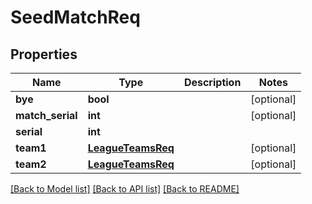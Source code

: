 # SeedMatchReq

## Properties
Name | Type | Description | Notes
------------ | ------------- | ------------- | -------------
**bye** | **bool** |  | [optional] 
**match_serial** | **int** |  | [optional] 
**serial** | **int** |  | 
**team1** | [**LeagueTeamsReq**](LeagueTeamsReq.md) |  | [optional] 
**team2** | [**LeagueTeamsReq**](LeagueTeamsReq.md) |  | [optional] 

[[Back to Model list]](../README.md#documentation-for-models) [[Back to API list]](../README.md#documentation-for-api-endpoints) [[Back to README]](../README.md)

